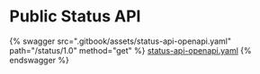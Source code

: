 # Public Status API

{% swagger src=".gitbook/assets/status-api-openapi.yaml" path="/status/1.0" method="get" %}
[status-api-openapi.yaml](.gitbook/assets/status-api-openapi.yaml)
{% endswagger %}
